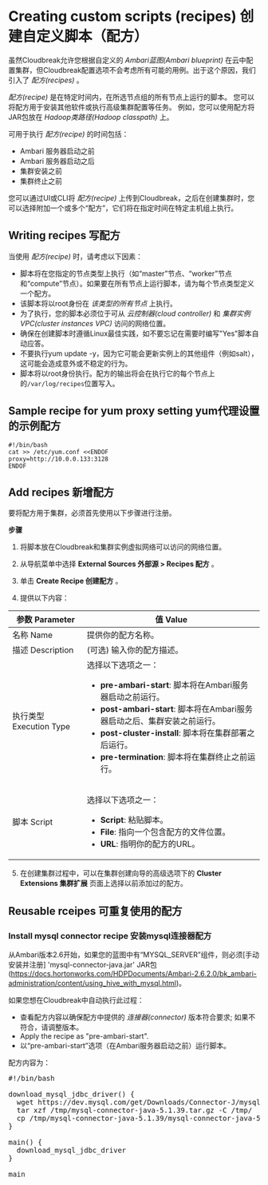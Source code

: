 # Creating custom scripts (recipes) 创建自定义脚本（配方）

虽然Cloudbreak允许您根据自定义的 *Ambari蓝图(Ambari blueprint)* 在云中配置集群，但Cloudbreak配置选项不会考虑所有可能的用例。出于这个原因，我们引入了 *配方(recipes)* 。

*配方(recipe)* 是在特定时间内，在所选节点组的所有节点上运行的脚本。 您可以将配方用于安装其他软件或执行高级集群配置等任务。 例如，您可以使用配方将JAR包放在 *Hadoop类路径(Hadoop classpath)* 上。

可用于执行 *配方(recipe)* 的时间包括：

* Ambari 服务器启动之前
* Ambari 服务器启动之后
* 集群安装之前
* 集群终止之前

您可以通过UI或CLI将 *配方(recipe)* 上传到Cloudbreak，之后在创建集群时，您可以选择附加一个或多个“配方”，它们将在指定时间在特定主机组上执行。

## Writing recipes 写配方

当使用 *配方(recipe)* 时，请考虑以下因素：

* 脚本将在您指定的节点类型上执行（如“master”节点、“worker”节点和“compute”节点）。如果要在所有节点上运行脚本，请为每个节点类型定义一个配方。
* 该脚本将以root身份在 *该类型的所有节点* 上执行。
* 为了执行，您的脚本必须位于可从 *云控制器(cloud controller)* 和 *集群实例VPC(cluster instances VPC)* 访问的网络位置。
* 确保在创建脚本时遵循Linux最佳实践，如不要忘记在需要时编写"Yes"脚本自动应答。
* 不要执行yum update -y，因为它可能会更新实例上的其他组件（例如salt），这可能会造成意外或不稳定的行为。
* 脚本将以root身份执行。配方的输出将会在执行它的每个节点上的`/var/log/recipes`位置写入。

## Sample recipe for yum proxy setting yum代理设置的示例配方

```
#!/bin/bash
cat >> /etc/yum.conf <<ENDOF
proxy=http://10.0.0.133:3128
ENDOF
```

## Add recipes 新增配方

要将配方用于集群，必须首先使用以下步骤进行注册。

**步骤**

1. 将脚本放在Cloudbreak和集群实例虚拟网络可以访问的网络位置。

2. 从导航菜单中选择 **External Sources 外部源 > Recipes 配方** 。

3. 单击 **Create Recipe 创建配方** 。

4. 提供以下内容：

| 参数 Parameter | 值 Value |
|---|---|
| 名称 Name | 提供你的配方名称。 |
| 描述 Description | (可选) 输入你的配方描述。 |
| 执行类型 Execution Type | 选择以下选项之一： <ul><li>**pre-ambari-start**: 脚本将在Ambari服务器启动之前运行。</li><li>**post-ambari-start**: 脚本将在Ambari服务器启动之后、集群安装之前运行。</li><li>**post-cluster-install**: 脚本将在集群部署之后运行。</li><li>**pre-termination**: 脚本将在集群终止之前运行。</li></ul>|
| 脚本 Script | <p>选择以下选项之一：<ul><li>**Script**: 粘贴脚本。</li><li> **File**: 指向一个包含配方的文件位置。</li><li> **URL**: 指明你的配方的URL。</li></ul> |

5. 在创建集群过程中，可以在集群创建向导的高级选项下的 **Cluster Extensions 集群扩展** 页面上选择以前添加过的配方。

## Reusable rceipes 可重复使用的配方

### Install mysql connector recipe 安装mysql连接器配方

从Ambari版本2.6开始，如果您的蓝图中有“MYSQL_SERVER”组件，则必须[手动安装并注册] 'mysql-connector-java.jar' JAR包(https://docs.hortonworks.com/HDPDocuments/Ambari-2.6.2.0/bk_ambari-administration/content/using_hive_with_mysql.html)。

如果您想在Cloudbreak中自动执行此过程：

* 查看配方内容以确保配方中提供的 *连接器(connector)* 版本符合要求; 如果不符合，请调整版本。
* Apply the recipe as "pre-ambari-start".  
* 以“pre-ambari-start”选项（在Ambari服务器启动之前）运行脚本。

配方内容为：

<pre>
#!/bin/bash

download_mysql_jdbc_driver() {
  wget https://dev.mysql.com/get/Downloads/Connector-J/mysql-connector-java-5.1.39.tar.gz -P /tmp
  tar xzf /tmp/mysql-connector-java-5.1.39.tar.gz -C /tmp/
  cp /tmp/mysql-connector-java-5.1.39/mysql-connector-java-5.1.39-bin.jar /opt/jdbc-drivers/mysql-connector-java.jar
}

main() {
  download_mysql_jdbc_driver
}

main
</pre>
